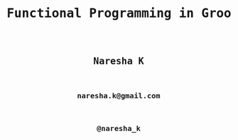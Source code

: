 <pre>






<h1 align="center">Functional Programming in Groovy</h1>

<h2 align="center">Naresha K</h2>
<h3 align="center">naresha.k@gmail.com</h3>
<h3 align="center">@naresha_k</h3



</pre>